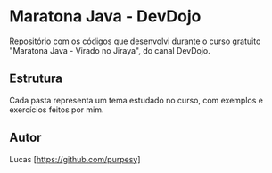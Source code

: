 # Maratona Java - DevDojo

Repositório com os códigos que desenvolvi durante o curso gratuito "Maratona Java - Virado no Jiraya", do canal DevDojo.

## Estrutura

Cada pasta representa um tema estudado no curso, com exemplos e exercícios feitos por mim.


## Autor
Lucas [https://github.com/purpesy]
